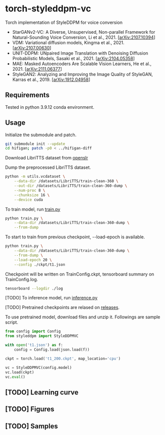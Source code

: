 # torch-styleddpm-vc

Torch implementation of StyleDDPM for voice conversion

- StarGANv2-VC: A Diverse, Unsupervised, Non-parallel Framework for Natural-Sounding Voice Conversion, Li et al., 2021. [[arXiv:2107.10394](https://arxiv.org/abs/2107.10394)]
- VDM: Variational diffusion models, Kingma et al., 2021. [[arXiv:2107.00630](https://arxiv.org/abs/2107.00630)]
- UNIT-DDPM: UNpaired Image Translation with Denoising Diffusion Probabilistic Models, Sasaki et al., 2021. [[arXiv:2104.05358](https://arxiv.org/abs/2104.05358)]
- MAE: Masked Autoencoders Are Scalable Vision Learners, He et al., 2021. [[arXiv:2111.06377](https://arxiv.org/abs/2111.06377)]
- StyleGAN2: Analyzing and Improving the Image Quality of StyleGAN, Karras et al., 2019. [[arXiv:1912.04958](https://arxiv.org/abs/1912.04958)]


## Requirements

Tested in python 3.9.12 conda environment.

## Usage

Initialize the submodule and patch.

```bash
git submodule init --update
cd hifigan; patch -p0 < ../hifigan-diff
```

Download LibriTTS dataset from [openslr](https://openslr.org/60/)

Dump the preprocessed LibriTTS dataset.

```bash
python -m utils.vcdataset \
    --data-dir /datasets/LibriTTS/train-clean-360 \
    --out-dir /datasets/LibriTTS/train-clean-360-dump \
    --num-proc 8 \
    --chunksize 16 \
    --device cuda
```

To train model, run [train.py](./train.py)

```bash
python train.py \
    --data-dir /datasets/LibriTTS/train-clean-360-dump \
    --from-dump
```
To start to train from previous checkpoint, --load-epoch is available.

```bash
python train.py \
    --data-dir /datasets/LibriTTS/train-clean-360-dump \
    --from-dump \
    --load-epoch 20 \
    --config ./ckpt/t1.json
```

Checkpoint will be written on TrainConfig.ckpt, tensorboard summary on TrainConfig.log.

```bash
tensorboard --logdir ./log
```

[TODO] To inference model, run [inference.py](./inference.py)

[TODO] Pretrained checkpoints are relased on [releases](https://github.com/revsic/torch-styleddpm-vc/releases).

To use pretrained model, download files and unzip it. Followings are sample script.

```py
from config import Config
from styleddpm import StyleDDPMVC

with open('t1.json') as f:
    config = Config.load(json.load(f))

ckpt = torch.load('t1_200.ckpt', map_location='cpu')

vc = StyleDDPMVC(config.model)
vc.load(ckpt)
vc.eval()
```

## [TODO] Learning curve


## [TODO] Figures

## [TODO] Samples
